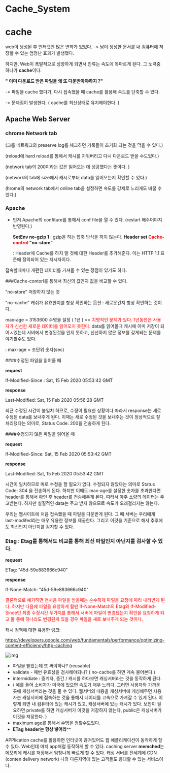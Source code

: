 # Cache_System
# cache

web이 생성된 후 인터넷엔 많은 변화가 있었다. -> 남이 생성한 문서를 내 컴퓨터에 저장할 수 있는 엄청난 효과가 발생했다.

하지만, Web이 폭발적으로 성장하게 되면서 인류는 속도에 목마르게 된다. 그 노력중 하나가 **cache**이다.

**" 이미 다운로드 받은 파일을 왜 또 다운받아야하지 ?"** 

-> 파일을 cache 했다가, 다시 접속했을 때 cache를 활용해 속도를 단축할 수 있다.

-> 문제점이 발생한다. ( cache를 최신상태로 유지해야한다. )



## Apache Web Server

### chrome Network tab

(크롬 네트워크의 preserve log를 체크하면 기록들이 초기화 되는 것을 막을 수 있다.)

(reload에 hard reload를 통해서 캐시를 지워버리고 다시 다운로드 받을 수도있다.)

(network tab의 200이라는 값은 읽어오는 데 성공했다는 뜻이다. )

(network의 tab에 size에서 캐시로부터 data를 읽어오는지 확인할 수 있다.)

(hrome의 network tab에서 online tab을 설정하면 속도를 강제로 느리게도 바꿀 수 있다.)

### Apache

* 먼저 Apache의 confiture를 통해서 conf file을 열 수 있다. (restart 해주어야지 반영된다.)

  

  **SetEnv no-gzip 1** : gzip을 하는 압축 방식을 하지 않는다.
  **Header set <span style = "color:Red">Cache-control</span> "no-store"** 

  : Header에 Cache를 하지 말 것에 대한 Header를 추가해준다. 이는 HTTP 1.1 표준에 정의되어 있는 지시자이다.

 접속할때마다 개편된 데이터를 가져올 수 있는 장점이 있기도 하다.

###Cache-contorl를 통해서 최신의 값인지 값을 비교할 수 있다.

"no-store" 저장하지 않는 것

"no-cache" 캐쉬가 유효한지를 항상 확인하는 옵션 : 새로운건지 항상 확인하는 것이다.

max-age = 3153600 수명을 설정 ( 1년 ) => <span style = "color:red">치명적인 문제가 있다. 1년동안은 사용자가 신선한 새로운 데이터를 읽어오지 못한다.</span> data를 읽어올때 캐시에 이미 저장이 되어ㅅ있는데 서버에서 변경된것을 인지 못하고, 신선하지 않은 정보를 갖게되는 문제를 야기할수도 있다.

: max-age = 초단위 숫자(sec)



####수정된 파일을 읽어올 때

**request** 

If-Modified-Since : Sat, 15 Feb 2020 05:53:42 GMT

**response**

Last-Modified: Sat, 15 Feb 2020 05:56:28 GMT



최근 수정된 시간이 불일치 하므로, 수정이 필요한 상황이다 따라서 response는 새로 수정된 data를 보내주게 된다. 이때는 새로 수정된 것을 보내주는 것이 정상적으로 잘 처리됐다는 의미로, Status Code: 200을 전송하게 된다.

####수정되지 않은 파일을 읽어올 때

**request** 

If-Modified-Since: Sat, 15 Feb 2020 05:53:42 GMT

**response**

Last-Modified: Sat, 15 Feb 2020 05:53:42 GMT

시간이 일치하므로 따로 수정을 할 필요가 없다. 수정되지 않았다는 의미로 Status Code: 304 을 전송하게 된다. 하지만 이때도 max-age를 설정한 숫자를 초과한다면 header를 통해서 확인 후 header를 전송해주게 된다. 따라서 아주 소량의 데이터는 주고받는다. 하지만 실질적인 data는 주고 받지 않으므로 속도가 오래걸리지는 않는다.

 

우리는 웹사이트에 처음 접속했을 때 파일을 다운받게 된다. 그 때 서버는 우리에게 last-modifed라는 매우 유용한 정보를 제공한다. 그리고 이것을 기준으로 해서 추후에도 최신인지 아닌지를 감지할 수 있다.

### Etag : Etag를 통해서도 비교를 통해 최신 파일인지 아닌지를 검사할 수 있다.

**request** 

ETag: "45d-59e883666c940"

**response**

If-None-Match: "45d-59e883666c940"



<span style = "color:red">결론적으로 얘기하면 맨처음 파일을 받을때는 순수하게 파일을 요청에 따라 내려받게 된다. 하지만 다음에 파일을 요청하게 될땐 If-None-Match의 Etag와 If-Modified-Since인 최종 수정시간 두가지를 통해서 서버에 파일이 변경됐는지 확인을 요청하게 되고 둘 중에 하나라도 변경된게 있을 경우 파일을 새로 보내주게 되는 것이다.</span>

캐시 정책에 대한 유용한 링크:

https://developers.google.com/web/fundamentals/performance/optimizing-content-efficiency/http-caching

![img](https://developers.google.com/web/fundamentals/performance/optimizing-content-efficiency/images/http-cache-decision-tree.png)

* 파일을 받았는데 또 써야하나? (reusable)
* validate - 매번 유효성을 검사해야되나? ( no-cache를 하면 계속 물어본다.)
* intermidiate : 중계자, 중간 / 캐시를 하다보면 캐싱서버라는 것을 동작하게 된다. 
* ( 예를 들어 소비자가 미국에 있으면 속도가 매우 느리다. 그러면 사용자와 가까운 곳에 캐싱서버라는 것을 둘 수 있다. 웹서버의 내용을 캐싱서버에 캐싱해두면 사용자는 캐싱서버에 접속하는 것을 통해서 데이터를 고속으로 가져갈 수 있게 된다.  이렇게 되면 내 컴퓨터에 있는 캐시가 있고, 캐싱서버에 있는 캐시가 있다. 보안이 필요하면 private를 하면 캐싱서버가 이것을 저장하지 않는다, public은 캐싱서버가 이것을 저장한다. )
* maximum age를 통해서 수명을 정할수도있다.
* **ETag header는 항상 넣어라^^**

APPlication cache를 활용하면 인터넷이 끊겨있어도 웹 애플리케이션이 동작하게 할 수 있다. Web인데 마치 app처럼 동작하게 할 수 있다.
caching server **memched**는 메모리에 캐시를 저장해서 엄청나게 빠르게 할 수 있다. 캐싱 서버를 전세계에 CDN (conten delivery network) 나와 다른지역에 있는 고객들도 응대할 수 있는 서비스이다.
